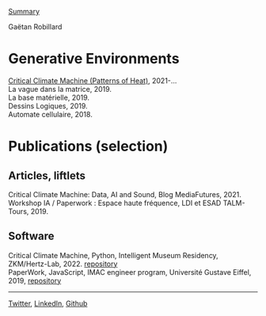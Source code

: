 [Summary](summary/summary.md)

Gaëtan Robillard

# Generative Environments

[Critical Climate Machine (Patterns of Heat)](img/robillard-critical-climate-machine-2022.jpg), 2021-...  
La vague dans la matrice, 2019.  
La base matérielle, 2019.  
Dessins Logiques, 2019.  
Automate cellulaire, 2018.

# Publications (selection)

## Articles, liftlets

Critical Climate Machine: Data, AI and Sound, Blog MediaFutures, 2021.  
Workshop IA / Paperwork : Espace haute fréquence, LDI et ESAD TALM-Tours, 2019.

## Software

Critical Climate Machine, Python, Intelligent Museum Residency, ZKM/Hertz-Lab, 2022. [repository](https://git.zkm.de/Hertz-Lab/Research/intelligent-museum/residencies/gaetan-robillard/critical-climate-machine)  
PaperWork, JavaScript, IMAC engineer program, Université Gustave Eiffel, 2019, [repository](https://github.com/robillardstudio/Paperwork)





-------------------

[Twitter](https://twitter.com/RobillardStudio), [LinkedIn](https://www.linkedin.com/in/gaetanrobillard/), [Github](https://github.com/robillardstudio)

